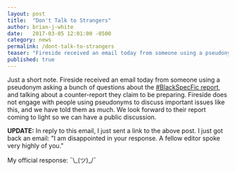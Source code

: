 ```yaml
---
layout: post
title:  "Don't Talk to Strangers"
author: brian-j-white
date:   2017-03-05 12:01:00 -0500
category: news
permalink: /dont-talk-to-strangers
teaser: "Fireside received an email today from someone using a pseudonym asking a bunch of questions about the BlackSpecFic report, and talking about a counter-report they claim to be preparing."
published: true
---
```


Just a short note. Fireside received an email today from someone using a pseudonym asking a bunch of questions about the [\#BlackSpecFic report](https://medium.com/fireside-fiction-company/blackspecfic-571c00033717#.ehi4tjrr4), and talking about a counter-report they claim to be preparing. Fireside does not engage with people using pseudonyms to discuss important issues like this, and we have told them as much. We look forward to their report coming to light so we can have a public discussion.

**UPDATE:** In reply to this email, I just sent a link to the above post. I just got back an email: "I am disappointed in your response. A fellow editor spoke very highly of you."

My official response: ¯\\\_(ツ)\_/¯
